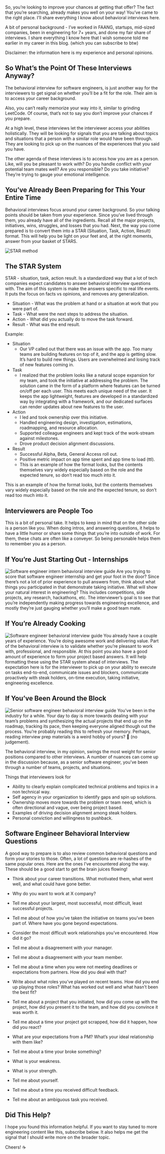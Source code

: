 So, you’re looking to improve your chances at getting that offer? The fact that you’re searching, already makes you well on your way! You’ve came to the right place. I’ll share everything I know about behavioral interviews here.

A bit of personal background - I’ve worked in FAANG, startups, mid-sized companies, been in engineering for 7+ years, and done my fair share of interviews. I share everything I know here that I wish someone told me earlier in my career in this blog. (which you can subscribe to btw)

Disclaimer: the information here is my experience and personal opinions.

## So What’s the Point Of These Interviews Anyway?
The behavioral interview for software engineers, is just another way for the interviewers to get signal on whether you’ll be a fit for the role. Their aim is to access your career background.

Also, you can’t really memorize your way into it, similar to grinding LeetCode. Of course, that’s not to say you don’t improve your chances if you prepare.

At a high level, these interviews let the interviewer access your abilities holistically. They will be looking for signals that you are talking about topics and situations that a person with a similar role would have been through. They are looking to pick up on the nuances of the experiences that you said you have.

The other agenda of these interviews is to access how you are as a person. Like, will you be pleasant to work with? Do you handle conflict with your potential team mates well? Are you responsible? Do you take initiative?  They’re trying to gauge your emotional intelligence.

## You’ve Already Been Preparing for This Your Entire Time
Behavioral interviews focus around your career background. So your talking points should be taken from your experience. Since you’ve lived through them, you already have all of the ingredients. Recall all the major projects, initiatives, wins, struggles, and losses that you had. Next, the way you come prepared is to convert them into a STAR (Situation, Task, Action, Result) format. This will help you be light on your feet and, at the right moments, answer from your basket of STARS.

![STAR method](https://cdn.prod.website-files.com/666c5f35622b650a0361cef6/66ecf7c6dfed0220221c3d6d_66ecf67bf359b749e0515469_star.png)

## The STAR System
STAR - situation, task, action result. Is a standardized way that a lot of tech companies expect candidates to answer behavioral interview questions with. The aim of this system is make the answers specific to real life events. It puts the focus on facts vs opinions, and removes any generalization.

- Situation - What was the problem at hand or a situation at work that you were part of.
- Task - What were the next steps to address the situation.
- Action - What did you actually do to move the task forward.
- Result - What was the end result.

Example:

- Situation
  - Our VP called out that there was an issue with the app. Too many teams are building features on top of it, and the app is getting slow. It’s hard to build new things. Users are overwhelmed and losing track of new features coming in.
- Task
  - I realized that the problem looks like a natural scope expansion for my team, and took the initiative at addressing the problem. The solution came in the form of a platform where features can be turned on/off per each user. This meets each unique need of the user. It keeps the app lightweight, features are developed in a standardized way by integrating with a framework, and our dedicated surfaces can render updates about new features to the user.
- Action
  - I led and took ownership over this initiative.
  - Handled engineering design, investigation, estimations, roadmapping, and resource allocation.
  - Supported colleague engineers and kept track of the work-stream against milestones.
  - Drove product decision alignment discussions.
- Result
  - Successful Alpha, Beta, General Access roll out.
  - Positive metric impact on app time spent and app time to load (ttl).
  - This is an example of how the format looks, but the contents themselves vary widely especially based on the role and the expected tenure, so don’t read too much into it.

This is an example of how the format looks, but the contents themselves vary widely especially based on the role and the expected tenure, so don’t read too much into it.

## Interviewers are People Too
This is a bit of personal take. It helps to keep in mind that on the other side is a person like you. When doing intros, and answering questions, it helps to have a little humor or share some things that you’re into outside of work. For them, these chats are often like a conveyer. So being personable helps them to remember you as a person.

## If You’re Just Starting Out - Internships
![Software engineer intern behavioral interview guide](https://cdn.prod.website-files.com/666c5f35622b650a0361cef6/66ecf7c6dfed0220221c3d69_66ecf74e66b4c9e081696e6b_sweintern.png)
Are you trying to score that software engineer internship and get your foot in the door? Since there’s not a lot of prior experience to pull answers from, think about what things you participated in that demonstrate taking initiative. What will show your natural interest in engineering? This includes competitions, side projects, any research, hackathons, etc. The interviewer’s goal is to see that you’re independently making progress towards engineering excellence, and mostly they’re just gauging whether you’ll make a good team mate.

## If You’re Already Cooking
![Software engineer behavioral interview guide](https://cdn.prod.website-files.com/666c5f35622b650a0361cef6/66ecf7c6dfed0220221c3d61_66ecf778fa6e70f312e2d88a_swe.png)
You already have a couple years of experience. You’re doing awesome work and delivering value. Part of the behavioral interview is to validate whether you’re pleasant to work with, professional, and responsible. At this point you also have a good amount of experience to form your project based answers. It will help formatting these using the STAR system ahead of interviews. The expectation here is for the interviewer to pick up on your ability to execute on tasks end-to-end, communicate issues and blockers, communicate proactively with steak holders, on-time execution, taking initiative, engineering excellence.

## If You’ve Been Around the Block
![Senior software engineer behavioral interview guide](https://cdn.prod.website-files.com/666c5f35622b650a0361cef6/66ecf7c6dfed0220221c3d65_66ecf789efbe68a87bd00f0c_seniorswe.png)
You’ve been in the industry for a while. Your day to day is more towards dealing with your team’s problems and synthesizing the actual projects that end up on the roadmap, tracking its pace, then keeping everyone aligned though out the process. You’re probably reading this to refresh your memory. Perhaps, reading interview prep materials is a weird hobby of yours? 👀 (no judgement).

The behavioral interview, in my opinion, swings the most weight for senior positions compared to other interviews. A number of nuances can come up in the discussion because, as a senior software engineer, you’ve been through a number of teams, projects, and situations.

Things that interviewers look for

- Ability to clearly explain complicated technical problems and topics in a non technical way.
- Self agency in your organization to identify gaps and spin up solutions.
- Ownership moves more towards the problem or team need, which is often directional and vague, over being project based.
- Examples of driving decision alignment among steak holders.
- Personal conviction and willingness to pushback.

## Software Engineer Behavioral Interview Questions
A good way to prepare is to also review common behavioral questions and form your stories to those. Often, a lot of questions are re-hashes of the same popular ones. Here are the ones I’ve encountered along the way. These should be a good start to get the brain juices flowing!
‍

- Think about your career transitions. What motivated them, what went well, and what could have gone better.
‍

- Why do you want to work at X company?
‍

- Tell me about your largest, most successful, most difficult, least successful projects.
‍

- Tell me about of how you’ve taken the initiative on teams you’ve been part of. Where have you gone beyond expectations.
‍

- Consider the most difficult work relationships you’ve encountered. How did it go?
‍

- Tell me about a disagreement with your manager.
‍

- Tell me about a disagreement with your team member.
‍

- Tell me about a time when you were not meeting deadlines or expectations from partners. How did you deal with that?
‍

- Write about what roles you’ve played on recent teams. How did you end up playing those roles? What has worked out well and what hasn’t been the best fit?
‍

- Tell me about a project that you initiated, how did you come up with the project, how did you present it to the team, and how did you convince it was worth it.
‍

- Tell me about a time your project got scrapped, how did it happen, how did you react?
‍

- What are your expectations from a PM? What’s your ideal relationship with them like?
‍

- Tell me about a time your broke something?
‍

- What is your weakness.
‍

- What is your strength.
‍

- Tell me about yourself.
‍

- Tell me about a time you received difficult feedback.
‍

- Tell me about an ambiguous task you received.

## Did This Help?
I hope you found this information helpful. If you want to stay tuned to more engineering content like this, subscribe below. It also helps me get the signal that I should write more on the broader topic.

Cheers! ☕
